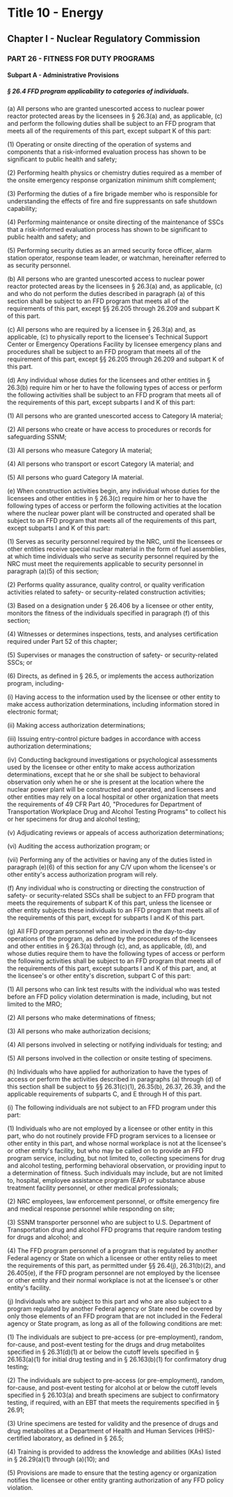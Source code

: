 
# Title 10 - Energy
## Chapter I - Nuclear Regulatory Commission
### PART 26 - FITNESS FOR DUTY PROGRAMS
#### Subpart A - Administrative Provisions
##### § 26.4 FFD program applicability to categories of individuals.

(a) All persons who are granted unescorted access to nuclear power reactor protected areas by the licensees in § 26.3(a) and, as applicable, (c) and perform the following duties shall be subject to an FFD program that meets all of the requirements of this part, except subpart K of this part:

(1) Operating or onsite directing of the operation of systems and components that a risk-informed evaluation process has shown to be significant to public health and safety;

(2) Performing health physics or chemistry duties required as a member of the onsite emergency response organization minimum shift complement;

(3) Performing the duties of a fire brigade member who is responsible for understanding the effects of fire and fire suppressants on safe shutdown capability;

(4) Performing maintenance or onsite directing of the maintenance of SSCs that a risk-informed evaluation process has shown to be significant to public health and safety; and

(5) Performing security duties as an armed security force officer, alarm station operator, response team leader, or watchman, hereinafter referred to as security personnel.

(b) All persons who are granted unescorted access to nuclear power reactor protected areas by the licensees in § 26.3(a) and, as applicable, (c) and who do not perform the duties described in paragraph (a) of this section shall be subject to an FFD program that meets all of the requirements of this part, except §§ 26.205 through 26.209 and subpart K of this part.

(c) All persons who are required by a licensee in § 26.3(a) and, as applicable, (c) to physically report to the licensee's Technical Support Center or Emergency Operations Facility by licensee emergency plans and procedures shall be subject to an FFD program that meets all of the requirement of this part, except §§ 26.205 through 26.209 and subpart K of this part.

(d) Any individual whose duties for the licensees and other entities in § 26.3(b) require him or her to have the following types of access or perform the following activities shall be subject to an FFD program that meets all of the requirements of this part, except subparts I and K of this part:

(1) All persons who are granted unescorted access to Category IA material;

(2) All persons who create or have access to procedures or records for safeguarding SSNM;

(3) All persons who measure Category IA material;

(4) All persons who transport or escort Category IA material; and

(5) All persons who guard Category IA material.

(e) When construction activities begin, any individual whose duties for the licensees and other entities in § 26.3(c) require him or her to have the following types of access or perform the following activities at the location where the nuclear power plant will be constructed and operated shall be subject to an FFD program that meets all of the requirements of this part, except subparts I and K of this part:

(1) Serves as security personnel required by the NRC, until the licensees or other entities receive special nuclear material in the form of fuel assemblies, at which time individuals who serve as security personnel required by the NRC must meet the requirements applicable to security personnel in paragraph (a)(5) of this section;

(2) Performs quality assurance, quality control, or quality verification activities related to safety- or security-related construction activities;

(3) Based on a designation under § 26.406 by a licensee or other entity, monitors the fitness of the individuals specified in paragraph (f) of this section;

(4) Witnesses or determines inspections, tests, and analyses certification required under Part 52 of this chapter;

(5) Supervises or manages the construction of safety- or security-related SSCs; or

(6) Directs, as defined in § 26.5, or implements the access authorization program, including-

(i) Having access to the information used by the licensee or other entity to make access authorization determinations, including information stored in electronic format;

(ii) Making access authorization determinations;

(iii) Issuing entry-control picture badges in accordance with access authorization determinations;

(iv) Conducting background investigations or psychological assessments used by the licensee or other entity to make access authorization determinations, except that he or she shall be subject to behavioral observation only when he or she is present at the location where the nuclear power plant will be constructed and operated, and licensees and other entities may rely on a local hospital or other organization that meets the requirements of 49 CFR Part 40, "Procedures for Department of Transportation Workplace Drug and Alcohol Testing Programs" to collect his or her specimens for drug and alcohol testing;

(v) Adjudicating reviews or appeals of access authorization determinations;

(vi) Auditing the access authorization program; or

(vii) Performing any of the activities or having any of the duties listed in paragraph (e)(6) of this section for any C/V upon whom the licensee's or other entity's access authorization program will rely.

(f) Any individual who is constructing or directing the construction of safety- or security-related SSCs shall be subject to an FFD program that meets the requirements of subpart K of this part, unless the licensee or other entity subjects these individuals to an FFD program that meets all of the requirements of this part, except for subparts I and K of this part.

(g) All FFD program personnel who are involved in the day-to-day operations of the program, as defined by the procedures of the licensees and other entities in § 26.3(a) through (c), and, as applicable, (d), and whose duties require them to have the following types of access or perform the following activities shall be subject to an FFD program that meets all of the requirements of this part, except subparts I and K of this part, and, at the licensee's or other entity's discretion, subpart C of this part:

(1) All persons who can link test results with the individual who was tested before an FFD policy violation determination is made, including, but not limited to the MRO;

(2) All persons who make determinations of fitness;

(3) All persons who make authorization decisions;

(4) All persons involved in selecting or notifying individuals for testing; and

(5) All persons involved in the collection or onsite testing of specimens.

(h) Individuals who have applied for authorization to have the types of access or perform the activities described in paragraphs (a) through (d) of this section shall be subject to §§ 26.31(c)(1), 26.35(b), 26.37, 26.39, and the applicable requirements of subparts C, and E through H of this part.

(i) The following individuals are not subject to an FFD program under this part:

(1) Individuals who are not employed by a licensee or other entity in this part, who do not routinely provide FFD program services to a licensee or other entity in this part, and whose normal workplace is not at the licensee's or other entity's facility, but who may be called on to provide an FFD program service, including, but not limited to, collecting specimens for drug and alcohol testing, performing behavioral observation, or providing input to a determination of fitness. Such individuals may include, but are not limited to, hospital, employee assistance program (EAP) or substance abuse treatment facility personnel, or other medical professionals;

(2) NRC employees, law enforcement personnel, or offsite emergency fire and medical response personnel while responding on site;

(3) SSNM transporter personnel who are subject to U.S. Department of Transportation drug and alcohol FFD programs that require random testing for drugs and alcohol; and

(4) The FFD program personnel of a program that is regulated by another Federal agency or State on which a licensee or other entity relies to meet the requirements of this part, as permitted under §§ 26.4(j), 26.31(b)(2), and 26.405(e), if the FFD program personnel are not employed by the licensee or other entity and their normal workplace is not at the licensee's or other entity's facility.

(j) Individuals who are subject to this part and who are also subject to a program regulated by another Federal agency or State need be covered by only those elements of an FFD program that are not included in the Federal agency or State program, as long as all of the following conditions are met:

(1) The individuals are subject to pre-access (or pre-employment), random, for-cause, and post-event testing for the drugs and drug metabolites specified in § 26.31(d)(1) at or below the cutoff levels specified in § 26.163(a)(1) for initial drug testing and in § 26.163(b)(1) for confirmatory drug testing;

(2) The individuals are subject to pre-access (or pre-employment), random, for-cause, and post-event testing for alcohol at or below the cutoff levels specified in § 26.103(a) and breath specimens are subject to confirmatory testing, if required, with an EBT that meets the requirements specified in § 26.91;

(3) Urine specimens are tested for validity and the presence of drugs and drug metabolites at a Department of Health and Human Services (HHS)-certified laboratory, as defined in § 26.5;

(4) Training is provided to address the knowledge and abilities (KAs) listed in § 26.29(a)(1) through (a)(10); and

(5) Provisions are made to ensure that the testing agency or organization notifies the licensee or other entity granting authorization of any FFD policy violation.
